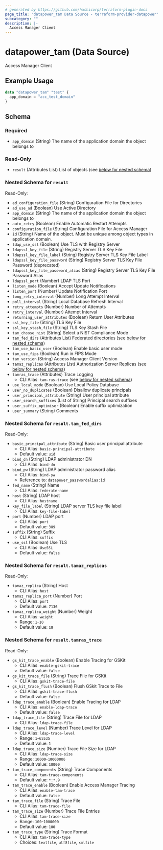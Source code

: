 ```yaml
---
# generated by https://github.com/hashicorp/terraform-plugin-docs
page_title: "datapower_tam Data Source - terraform-provider-datapower"
subcategory: ""
description: |-
  Access Manager Client
---
```


# datapower_tam (Data Source)

Access Manager Client

## Example Usage

```terraform
data "datapower_tam" "test" {
  app_domain = "acc_test_domain"
}
```

<!-- schema generated by tfplugindocs -->
## Schema

### Required

- `app_domain` (String) The name of the application domain the object belongs to

### Read-Only

- `result` (Attributes List) List of objects (see [below for nested schema](#nestedatt--result))

<a id="nestedatt--result"></a>
### Nested Schema for `result`

Read-Only:

- `ad_configuration_file` (String) Configuration File for Directories
- `ad_use_ad` (Boolean) Use Active Directory
- `app_domain` (String) The name of the application domain the object belongs to
- `auto_retry` (Boolean) Enable Automatic Restart Attempts
- `configuration_file` (String) Configuration File for Access Manager
- `id` (String) Name of the object. Must be unique among object types in application domain.
- `ldap_use_ssl` (Boolean) Use TLS with Registry Server
- `ldapssl_key_file` (String) Registry Server TLS Key File
- `ldapssl_key_file_label` (String) Registry Server TLS Key File Label
- `ldapssl_key_file_password` (String) Registry Server TLS Key File Password (deprecated)
- `ldapssl_key_file_password_alias` (String) Registry Server TLS Key File Password Alias
- `ldapssl_port` (Number) LDAP TLS Port
- `listen_mode` (Boolean) Accept Update Notifications
- `listen_port` (Number) Update Notification Port
- `long_retry_interval` (Number) Long Attempt Interval
- `poll_interval` (String) Local Database Refresh Interval
- `retry_attempts` (Number) Number of Attempts
- `retry_interval` (Number) Attempt Interval
- `returning_user_attributes` (Boolean) Return User Attributes
- `ssl_key_file` (String) TLS Key File
- `ssl_key_stash_file` (String) TLS Key Stash File
- `tam_choose_nist` (String) Select a NIST Compliance Mode
- `tam_fed_dirs` (Attributes List) Federated directories (see [below for nested schema](#nestedatt--result--tam_fed_dirs))
- `tam_use_basic_user` (Boolean) Enable basic user mode
- `tam_use_fips` (Boolean) Run in FIPS Mode
- `tam_version` (String) Access Manager Client Version
- `tamaz_replicas` (Attributes List) Authorization Server Replicas (see [below for nested schema](#nestedatt--result--tamaz_replicas))
- `tamras_trace` (Attributes) Trace Logging
  - CLI Alias: `tam-ras-trace` (see [below for nested schema](#nestedatt--result--tamras_trace))
- `use_local_mode` (Boolean) Use Local Policy Database
- `user_no_duplicates` (Boolean) Disallow duplicate principals
- `user_principal_attribute` (String) User principal attribute
- `user_search_suffixes` (List of String) Principal search suffixes
- `user_suffix_optimiser` (Boolean) Enable suffix optimization
- `user_summary` (String) Comments

<a id="nestedatt--result--tam_fed_dirs"></a>
### Nested Schema for `result.tam_fed_dirs`

Read-Only:

- `basic_principal_attribute` (String) Basic user principal attribute
  - CLI Alias: `basic-principal-attribute`
  - Default value: `uid`
- `bind_dn` (String) LDAP administrator DN
  - CLI Alias: `bind-dn`
- `bind_pw` (String) LDAP administrator password alias
  - CLI Alias: `bind-pw`
  - Reference to: `datapower_passwordalias:id`
- `fed_name` (String) Name
  - CLI Alias: `federate-name`
- `host` (String) LDAP host
  - CLI Alias: `hostname`
- `key_file_label` (String) LDAP server TLS key file label
  - CLI Alias: `key-file-label`
- `port` (Number) LDAP port
  - CLI Alias: `port`
  - Default value: `389`
- `suffix` (String) Suffix
  - CLI Alias: `suffix`
- `use_ssl` (Boolean) Use TLS
  - CLI Alias: `UseSSL`
  - Default value: `false`


<a id="nestedatt--result--tamaz_replicas"></a>
### Nested Schema for `result.tamaz_replicas`

Read-Only:

- `tamaz_replica` (String) Host
  - CLI Alias: `host`
- `tamaz_replica_port` (Number) Port
  - CLI Alias: `port`
  - Default value: `7136`
- `tamaz_replica_weight` (Number) Weight
  - CLI Alias: `weight`
  - Range: `1`-`10`
  - Default value: `10`


<a id="nestedatt--result--tamras_trace"></a>
### Nested Schema for `result.tamras_trace`

Read-Only:

- `gs_kit_trace_enable` (Boolean) Enable Tracing for GSKit
  - CLI Alias: `enable-gskit-trace`
  - Default value: `false`
- `gs_kit_trace_file` (String) Trace File for GSKit
  - CLI Alias: `gskit-trace-file`
- `gs_kit_trace_flush` (Boolean) Flush GSkit Trace to File
  - CLI Alias: `gskit-trace-flush`
  - Default value: `false`
- `ldap_trace_enable` (Boolean) Enable Tracing for LDAP
  - CLI Alias: `enable-ldap-trace`
  - Default value: `false`
- `ldap_trace_file` (String) Trace File for LDAP
  - CLI Alias: `ldap-trace-file`
- `ldap_trace_level` (Number) Trace Level for LDAP
  - CLI Alias: `ldap-trace-level`
  - Range: `1`-`65535`
  - Default value: `1`
- `ldap_trace_size` (Number) Trace File Size for LDAP
  - CLI Alias: `ldap-trace-size`
  - Range: `10000`-`10000000`
  - Default value: `10000`
- `tam_trace_components` (String) Trace Components
  - CLI Alias: `tam-trace-components`
  - Default value: `*:*.9`
- `tam_trace_enable` (Boolean) Enable Access Manager Tracing
  - CLI Alias: `enable-tam-trace`
  - Default value: `false`
- `tam_trace_file` (String) Trace File
  - CLI Alias: `tam-trace-file`
- `tam_trace_size` (Number) Trace File Entries
  - CLI Alias: `tam-trace-size`
  - Range: `100`-`1000000`
  - Default value: `100`
- `tam_trace_type` (String) Trace Format
  - CLI Alias: `tam-trace-type`
  - Choices: `textfile`, `utf8file`, `xmlfile`

